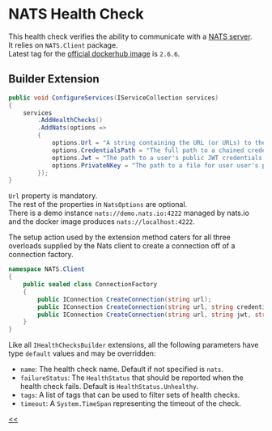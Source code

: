 # NATS Health Check

This health check verifies the ability to communicate with a [NATS server](https://nats.io/about/). \
It relies on `NATS.Client` package. \
Latest tag for the [official dockerhub image](https://hub.docker.com/_/nats/) is `2.6.6`.

## Builder Extension

```cs
public void ConfigureServices(IServiceCollection services)
{
    services
        .AddHealthChecks()
        .AddNats(options =>
        {
            options.Url = "A string containing the URL (or URLs) to the NATS Server.";
            options.CredentialsPath = "The full path to a chained credentials file.";
            options.Jwt = "The path to a user's public JWT credentials.";
            options.PrivateNKey = "The path to a file for user user's private Nkey seed.";
        });
}
```

`Url` property is mandatory. \
The rest of the properties in `NatsOptions` are optional. \
There is a demo instance `nats://demo.nats.io:4222` managed by nats.io and the docker image produces `nats://localhost:4222`.

The setup action used by the extension method caters for all three overloads supplied by the Nats client to create a connection off of a connection factory.

```cs
namespace NATS.Client
{
    public sealed class ConnectionFactory
    {
        public IConnection CreateConnection(string url);
        public IConnection CreateConnection(string url, string credentialsPath);
        public IConnection CreateConnection(string url, string jwt, string privateNkey);
    }
}
```

Like all `IHealthChecksBuilder` extensions, all the following parameters have type `default` values and may be overridden:

- `name`: The health check name. Default if not specified is `nats`.
- `failureStatus`: The `HealthStatus` that should be reported when the health check fails. Default is `HealthStatus.Unhealthy`.
- `tags`: A list of tags that can be used to filter sets of health checks.
- `timeout`: A `System.TimeSpan` representing the timeout of the check.

[<<](../../README.md)
